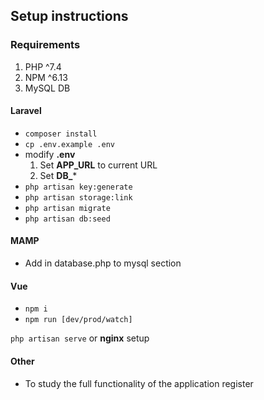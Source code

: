 ## Setup instructions
### Requirements
1. PHP ^7.4
2. NPM ^6.13
3. MySQL DB

#### Laravel
- `composer install`
- `cp .env.example .env`
- modify **.env**
    1. Set **APP_URL** to current URL
    2. Set **DB_***
- `php artisan key:generate`
- `php artisan storage:link`
- `php artisan migrate`
- `php artisan db:seed`

#### MAMP
- Add in database.php to mysql section


#### Vue
- `npm i`
- `npm run [dev/prod/watch]`

`php artisan serve` or **nginx** setup

#### Other
- To study the full functionality of the application register

